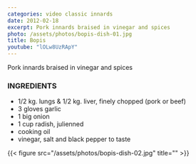 ```yaml
---
categories: video classic innards
date: 2012-02-18
excerpt: Pork innards braised in vinegar and spices
photo: /assets/photos/bopis-dish-01.jpg
title: Bopis
youtube: "lOLw8UzRApY"
---
```


Pork innards braised in vinegar and spices

### INGREDIENTS
* 1/2 kg. lungs & 1/2 kg. liver, finely chopped (pork or beef)
* 3 gloves garlic
* 1 big onion
* 1 cup radish, julienned
* cooking oil
* vinegar, salt and black pepper to taste

{{< figure src="/assets/photos/bopis-dish-02.jpg" title="" >}}





